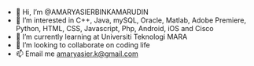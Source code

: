 - 👋 Hi, I’m @AMARYASIERBINKAMARUDIN
- 👀 I’m interested in C++, Java, mySQL, Oracle, Matlab, Adobe Premiere, Python, HTML, CSS, Javascript, Php, Android, iOS and Cisco
- 🌱 I’m currently learning at Universiti Teknologi MARA
- 💞️ I’m looking to collaborate on coding life
- 📫 Email me amaryasier.k@gmail.com

<!---
AMARYASIERBINKAMARUDIN/AMARYASIERBINKAMARUDIN is a ✨ special ✨ repository because its `README.md` (this file) appears on your GitHub profile.
You can click the Preview link to take a look at your changes.
--->
